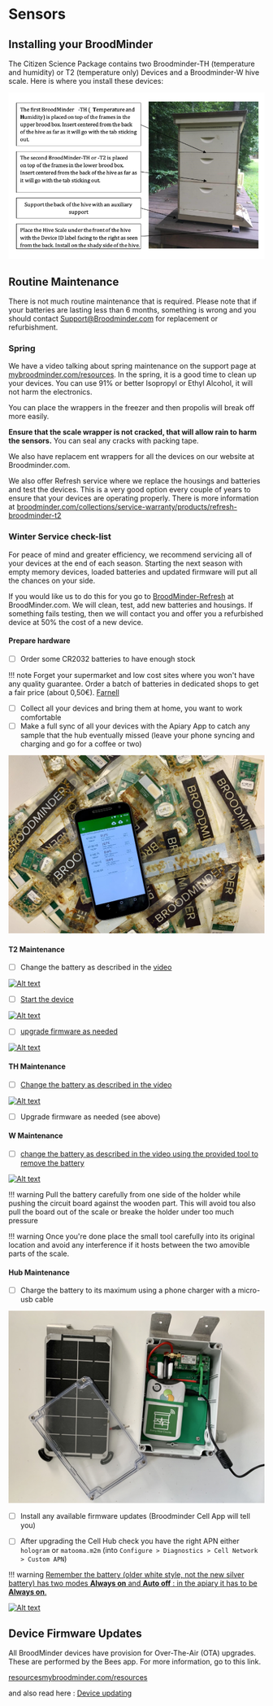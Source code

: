 # Sensors

## Installing your BroodMinder

The Citizen Science Package contains two Broodminder-TH (temperature and humidity) or T2 (temperature only) Devices and a Broodminder-W hive scale. Here is where you install these devices:

![](../assets/images/03_sensor_locs.png#largeImg)





## Routine Maintenance

There is not much routine maintenance that is required. Please note that if your batteries are lasting less than 6 months, something is wrong and you should contact [Support@Broodminder.com](mailto:Support@Broodminder.com) for replacement or refurbishment.

### Spring

We have a video talking about spring maintenance on the support page at 
<a href="https://mybroodminder.com/app/resources" target="_blank">mybroodminder.com/resources</a>.
In the spring, it is a good time to clean up your devices. You can use 91% or better Isopropyl or Ethyl Alcohol, it will not harm the electronics.

You can place the wrappers in the freezer and then propolis will break off more easily.

**Ensure that the scale wrapper is not cracked, that will allow rain to harm the sensors.** You can seal any cracks with packing tape.

We also have replacem ent wrappers for all the devices on our website at Broodminder.com.

We also offer Refresh service where we replace the housings and batteries and test the devices. This is a very good option every couple of years to ensure that your devices are operating properly. There is more information at <a 
href="https://broodminder.com/collections/service-warranty/products/refresh-broodminder-t2" target="_blank">broodminder.com/collections/service-warranty/products/refresh-broodminder-t2</a>

### Winter Service check-list

For peace of mind and greater efficiency, we recommend servicing all of your devices at the end of each season. 
Starting the next season with empty memory devices, loaded batteries and updated firmware will put all the chances on your side.

If you would like us to do this for you go to [BroodMinder-Refresh](https://broodminder.com/collections/service-warranty/products/refresh-broodminder-t2) at BroodMinder.com. We will clean, test, add new batteries and housings. If something fails testing, then we will contact you and offer you a refurbished device at 50% the cost of a new device.


#### Prepare hardware


- [ ] Order some CR2032 batteries to have enough stock

!!! note 
    Forget your supermarket and low cost sites where you won't have any quality guarantee. Order a batch of batteries in dedicated shops to get a fair price (about 0,50€).
    [Farnell](https://fr.farnell.com/renata/cr-2032-mfr-1bl/pile-bouton-3v/dp/1823479?st=cr2032)        


- [ ] Collect all your devices and bring them at home, you want to work comfortable
- [ ] Make a full sync of all your devices with the Apiary App to catch any sample that the hub eventually missed  (leave your phone syncing and charging and go for a coffee or two)

![Image sans style](../assets/images/wintersce/sync.jpg)


#### T2 Maintenance

- [ ] Change the battery as described in the <a href="https://img.youtube.com/vi/alaZtXpn-g4/0.jpg)](https://www.youtube.com/watch?v=alaZtXpn-g4" target="_blank">video</a>

[![Alt text](https://img.youtube.com/vi/alaZtXpn-g4/0.jpg)](https://www.youtube.com/watch?v=alaZtXpn-g4)


- [ ] <a href="https://img.youtube.com/vi/tN9xUTq_bSc/0.jpg)](https://www.youtube.com/watch?v=tN9xUTq_bSc" target="_blank">Start the device</a>

[![Alt text](https://img.youtube.com/vi/tN9xUTq_bSc/0.jpg)](https://www.youtube.com/watch?v=tN9xUTq_bSc)


- [ ] <a href="https://img.youtube.com/vi/zK4vYvpur1E/0.jpg)](https://www.youtube.com/watch?v=zK4vYvpur1E" target="_blank">upgrade firmware as needed</a>

[![Alt text](https://img.youtube.com/vi/zK4vYvpur1E/0.jpg)](https://www.youtube.com/watch?v=zK4vYvpur1E)



#### TH Maintenance

- [ ] <a href="https://img.youtube.com/vi/tJTuL12vjps/0.jpg)](https://www.youtube.com/watch?v=tJTuL12vjps" target="_blank">Change the battery as described in the video</a>

[![Alt text](https://img.youtube.com/vi/tJTuL12vjps/0.jpg)](https://www.youtube.com/watch?v=tJTuL12vjps)


-  [ ] Upgrade firmware as needed (see above)



#### W Maintenance

- [ ] <a href="https://img.youtube.com/vi/UBwJP61q2o4/0.jpg)](https://www.youtube.com/watch?v=UBwJP61q2o4" target="_blank">change the battery as described in the video using the provided tool to remove the battery</a>

[![Alt text](https://img.youtube.com/vi/UBwJP61q2o4/0.jpg)](https://www.youtube.com/watch?v=UBwJP61q2o4)


!!! warning
    Pull the battery carefully from one side of the holder while pushing the circuit board against the wooden part. This will avoid tou also pull the board out of the scale or breake the holder under too much pressure

!!! warning
    Once you're done place the small tool carefully into its original location and avoid any interference if it hosts between the two amovible parts of the scale.

#### Hub Maintenance

- [ ] Charge the battery to its maximum using a phone charger with a micro-usb cable

![Image sans style](../assets/images/wintersce/hub.jpg)


- [ ] Install any available firmware updates (Broodminder Cell App will tell you)
- [ ] After upgrading the Cell Hub check you have the right APN either `hologram` or `matooma.m2m` (into `Configure > Diagnostics > Cell Network > Custom APN`)



!!! warning
    <a href="https://img.youtube.com/vi/geVp0FDxm3U/0.jpg)](https://www.youtube.com/watch?v=geVp0FDxm3U" target="_blank">Remember the battery (older white style, not the new silver battery) has two modes **Always on** and **Auto off** : in the apiary it has to be **Always on**.</a>

[![Alt text](https://img.youtube.com/vi/geVp0FDxm3U/0.jpg)](https://www.youtube.com/watch?v=geVp0FDxm3U)


## Device Firmware Updates

All BroodMinder devices have provision for Over-The-Air (OTA) upgrades. These are performed by the Bees app. For more information, go to this link.

<a href="https://mybroodminder.com/app/" target="_blank">resourcesmybroodminder.com/resources</a>

and also read here : [Device updating](./80_device_updating.md)